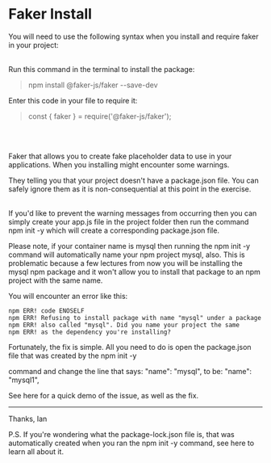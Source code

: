 <h1>Faker Install</h1>

You will need to use the following syntax when you install and require faker in your project:

<br>
Run this command in the terminal to install the package:

> npm install @faker-js/faker --save-dev

Enter this code in your file to require it:

> const { faker } = require('@faker-js/faker');

<br><br>

Faker that allows you to create fake placeholder data to use in your applications.
When you installing might encounter some warnings.

They telling you that your project doesn't have a package.json file.
You can safely ignore them as it is non-consequential at this point in the exercise.

<br>
If you'd like to prevent the warning messages from occurring then you can simply create your app.js file in the project folder then run the command npm init -y which will create a corresponding package.json file.

Please note, if your container name is mysql then running the npm init -y command will automatically name your npm project mysql, also. This is problematic because a few lectures from now you will be installing the mysql npm package and it won't allow you to install that package to an npm project with the same name.

You will encounter an error like this:

    npm ERR! code ENOSELF
    npm ERR! Refusing to install package with name "mysql" under a package
    npm ERR! also called "mysql". Did you name your project the same
    npm ERR! as the dependency you're installing?

Fortunately, the fix is simple. All you need to do is open the package.json file that was created by the npm init -y

command and change the line that says: "name": "mysql", to be: "name": "mysql1",

See here for a quick demo of the issue, as well as the fix.

---

Thanks,
Ian

P.S. If you're wondering what the package-lock.json file is, that was automatically created when you ran the npm init -y command, see here to learn all about it.
